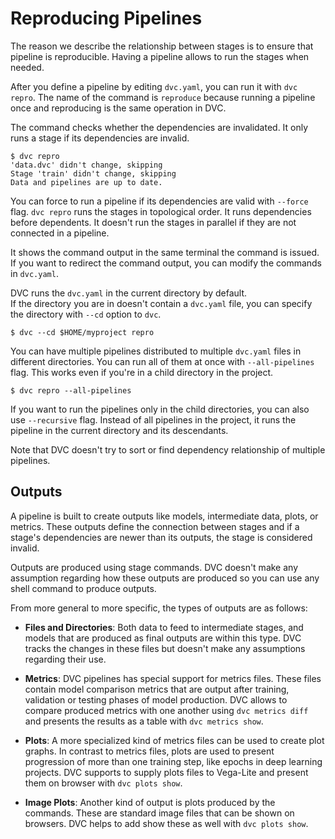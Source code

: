 # Reproducing Pipelines

The reason we describe the relationship between stages is to ensure that
pipeline is reproducible. Having a pipeline allows to run the stages when
needed.

After you define a pipeline by editing `dvc.yaml`, you can run it with
`dvc repro`. The name of the command is `reproduce` because running a pipeline
once and reproducing is the same operation in DVC.

The command checks whether the dependencies are invalidated. It only runs a
stage if its dependencies are invalid.

```dvc
$ dvc repro
'data.dvc' didn't change, skipping
Stage 'train' didn't change, skipping
Data and pipelines are up to date.
```

You can force to run a pipeline if its dependencies are valid with `--force`
flag. `dvc repro` runs the stages in topological order. It runs dependencies
before dependents. It doesn't run the stages in parallel if they are not
connected in a pipeline.

It shows the command output in the same terminal the command is issued. If you
want to redirect the command output, you can modify the commands in `dvc.yaml`.

DVC runs the `dvc.yaml` in the current directory by default.  
If the directory you are in doesn't contain a `dvc.yaml` file, you can specify
the directory with `--cd` option to `dvc`.

```
$ dvc --cd $HOME/myproject repro
```

You can have multiple pipelines distributed to multiple `dvc.yaml` files in
different directories. You can run all of them at once with `--all-pipelines`
flag. This works even if you're in a child directory in the project.

```dvc
$ dvc repro --all-pipelines
```

If you want to run the pipelines only in the child directories, you can also use
`--recursive` flag. Instead of all pipelines in the project, it runs the
pipeline in the current directory and its descendants.

<admon type="warn">
Note that DVC doesn't try to sort or find dependency relationship of multiple pipelines. 
</admon>

## Outputs

A pipeline is built to create outputs like models, intermediate data, plots, or
metrics. These outputs define the connection between stages and if a stage's
dependencies are newer than its outputs, the stage is considered invalid.

Outputs are produced using stage commands. DVC doesn't make any assumption
regarding how these outputs are produced so you can use any shell command to
produce outputs.

From more general to more specific, the types of outputs are as follows:

- **Files and Directories**: Both data to feed to intermediate stages, and
  models that are produced as final outputs are within this type. DVC tracks the
  changes in these files but doesn't make any assumptions regarding their use.

- **Metrics**: DVC pipelines has special support for metrics files. These files
  contain model comparison metrics that are output after training, validation or
  testing phases of model production. DVC allows to compare produced metrics
  with one another using `dvc metrics diff` and presents the results as a table
  with `dvc metrics show`.

- **Plots**: A more specialized kind of metrics files can be used to create plot
  graphs. In contrast to metrics files, plots are used to present progression of
  more than one training step, like epochs in deep learning projects. DVC
  supports to supply plots files to Vega-Lite and present them on browser with
  `dvc plots show`.

- **Image Plots**: Another kind of output is plots produced by the commands.
  These are standard image files that can be shown on browsers. DVC helps to add
  show these as well with `dvc plots show`.
